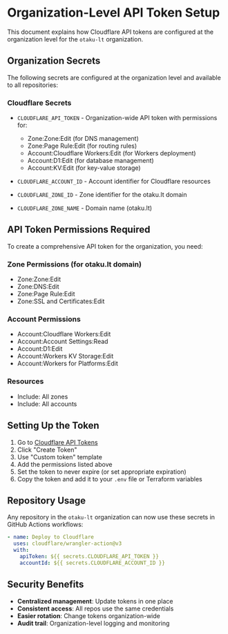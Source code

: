 # Organization-Level API Token Setup

This document explains how Cloudflare API tokens are configured at the organization level for the `otaku-lt` organization.

## Organization Secrets

The following secrets are configured at the organization level and available to all repositories:

### Cloudflare Secrets
- `CLOUDFLARE_API_TOKEN` - Organization-wide API token with permissions for:
  - Zone:Zone:Edit (for DNS management)
  - Zone:Page Rule:Edit (for routing rules)
  - Account:Cloudflare Workers:Edit (for Workers deployment)
  - Account:D1:Edit (for database management)
  - Account:KV:Edit (for key-value storage)

- `CLOUDFLARE_ACCOUNT_ID` - Account identifier for Cloudflare resources
- `CLOUDFLARE_ZONE_ID` - Zone identifier for the otaku.lt domain
- `CLOUDFLARE_ZONE_NAME` - Domain name (otaku.lt)

## API Token Permissions Required

To create a comprehensive API token for the organization, you need:

### Zone Permissions (for otaku.lt domain)
- Zone:Zone:Edit
- Zone:DNS:Edit
- Zone:Page Rule:Edit
- Zone:SSL and Certificates:Edit

### Account Permissions
- Account:Cloudflare Workers:Edit
- Account:Account Settings:Read
- Account:D1:Edit
- Account:Workers KV Storage:Edit
- Account:Workers for Platforms:Edit

### Resources
- Include: All zones
- Include: All accounts

## Setting Up the Token

1. Go to [Cloudflare API Tokens](https://dash.cloudflare.com/profile/api-tokens)
2. Click "Create Token"
3. Use "Custom token" template
4. Add the permissions listed above
5. Set the token to never expire (or set appropriate expiration)
6. Copy the token and add it to your `.env` file or Terraform variables

## Repository Usage

Any repository in the `otaku-lt` organization can now use these secrets in GitHub Actions workflows:

```yaml
- name: Deploy to Cloudflare
  uses: cloudflare/wrangler-action@v3
  with:
    apiToken: ${{ secrets.CLOUDFLARE_API_TOKEN }}
    accountId: ${{ secrets.CLOUDFLARE_ACCOUNT_ID }}
```

## Security Benefits

- **Centralized management**: Update tokens in one place
- **Consistent access**: All repos use the same credentials
- **Easier rotation**: Change tokens organization-wide
- **Audit trail**: Organization-level logging and monitoring
